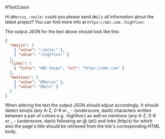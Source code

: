 #Text2Json

Hi `@Marcus`, `:smile:` could you please send `@Nils` all information about the latest project? You can find more info at `https://abc.com`. `:highfive:`

The output JSON for the text above should look like this:

```json
{
  "emojis": [
    { "value": ":smile:" },
    { "value": ":highfive:" }
  ],
  "links": [
    { "title": "ABC Swipe", "url": "https://abc.com" }
  ],
  "mentions": [
    { "value": "@Marcus" },
    { "value": "@Nils" }
  ]
} 
```
When altering the text the output JSON should adjust accordingly. It should detect emojis (any A-Z, 0-9 or _ - (underscore, dash) characters written between a pair of colons e.g. :highfive:) as well es mentions (any A-Z, 0-9 or _ - (underscore, dash) following an @ (at)) and links (http/s) for which also the page's title should be retrieved from the link's corresponding HTML body.